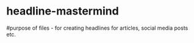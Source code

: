 # headline-mastermind
#purpose of files - for creating headlines for articles, social media posts etc.
